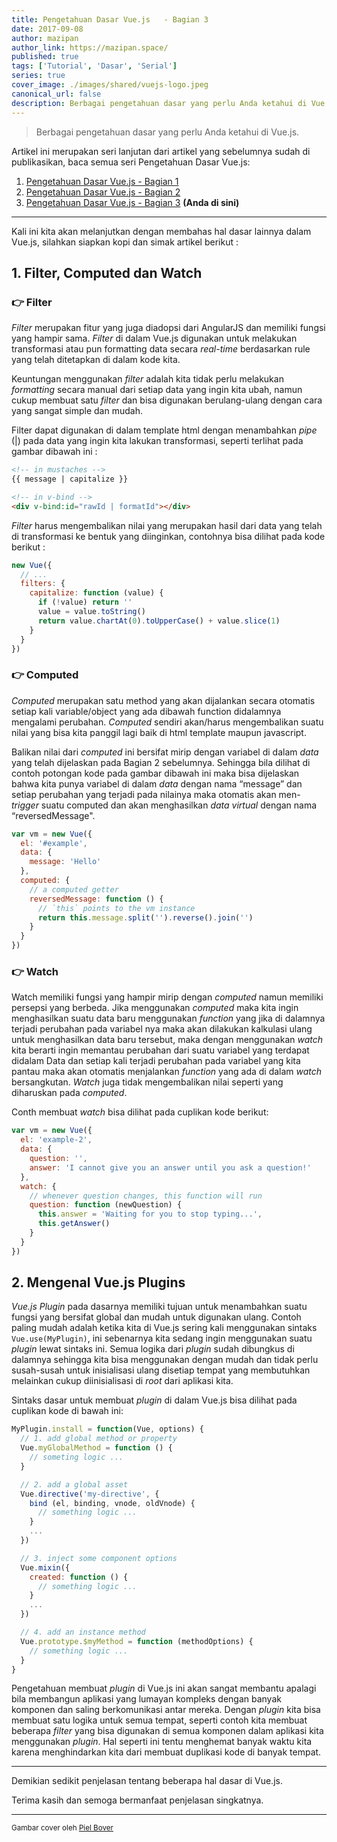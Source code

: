 ```yaml
---
title: Pengetahuan Dasar Vue.js   - Bagian 3
date: 2017-09-08
author: mazipan
author_link: https://mazipan.space/
published: true
tags: ['Tutorial', 'Dasar', 'Serial']
series: true
cover_image: ./images/shared/vuejs-logo.jpeg
canonical_url: false
description: Berbagai pengetahuan dasar yang perlu Anda ketahui di Vue.js.
---
```


> Berbagai pengetahuan dasar yang perlu Anda ketahui di Vue.js.

Artikel ini merupakan seri lanjutan dari artikel yang sebelumnya sudah di publikasikan, baca semua seri Pengetahuan Dasar Vue.js:

  1. [Pengetahuan Dasar Vue.js - Bagian 1](/pengetahuan-dasar-vuejs-bagian-1)
  2. [Pengetahuan Dasar Vue.js - Bagian 2](/pengetahuan-dasar-vuejs-bagian-2)
  3. [Pengetahuan Dasar Vue.js - Bagian 3](/pengetahuan-dasar-vuejs-bagian-3) **(Anda di sini)**

---

Kali ini kita akan melanjutkan dengan membahas hal dasar lainnya dalam Vue.js, silahkan siapkan kopi dan simak artikel berikut :

## 1. Filter, Computed dan Watch

### 👉 Filter

_Filter_ merupakan fitur yang juga diadopsi dari AngularJS dan memiliki fungsi yang hampir sama. _Filter_ di dalam Vue.js digunakan untuk melakukan transformasi atau pun formatting data secara _real-time_ berdasarkan rule yang telah ditetapkan di dalam kode kita.

Keuntungan menggunakan _filter_ adalah kita tidak perlu melakukan _formatting_ secara manual dari setiap data yang ingin kita ubah, namun cukup membuat satu _filter_ dan bisa digunakan berulang-ulang dengan cara yang sangat simple dan mudah.

Filter dapat digunakan di dalam template html dengan menambahkan _pipe_ (|) pada data yang ingin kita lakukan transformasi, seperti terlihat pada gambar dibawah ini :

```html
<!-- in mustaches -->
{{ message | capitalize }}

<!-- in v-bind -->
<div v-bind:id="rawId | formatId"></div>
```

_Filter_ harus mengembalikan nilai yang merupakan hasil dari data yang telah di transformasi ke bentuk yang diinginkan, contohnya bisa dilihat pada kode berikut :

```js
new Vue({
  // ...
  filters: {
    capitalize: function (value) {
      if (!value) return ''
      value = value.toString()
      return value.chartAt(0).toUpperCase() + value.slice(1)
    }
  }
})
```

### 👉 Computed

_Computed_ merupakan satu method yang akan dijalankan secara otomatis setiap kali variable/object yang ada dibawah function didalamnya mengalami perubahan. _Computed_ sendiri akan/harus mengembalikan suatu nilai yang bisa kita panggil lagi baik di html template maupun javascript.

Balikan nilai dari _computed_ ini bersifat mirip dengan variabel di dalam _data_ yang telah dijelaskan pada Bagian 2 sebelumnya. Sehingga bila dilihat di contoh potongan kode pada gambar dibawah ini maka bisa dijelaskan bahwa kita punya variabel di dalam _data_ dengan nama “message” dan setiap perubahan yang terjadi pada nilainya maka otomatis akan men-_trigger_ suatu computed dan akan menghasilkan _data virtual_ dengan nama “reversedMessage".

```js
var vm = new Vue({
  el: '#example',
  data: {
    message: 'Hello'
  },
  computed: {
    // a computed getter
    reversedMessage: function () {
      // `this` points to the vm instance
      return this.message.split('').reverse().join('')
    }
  }
})
```

### 👉 Watch

Watch memiliki fungsi yang hampir mirip dengan _computed_ namun memiliki persepsi yang berbeda. Jika menggunakan _computed_ maka kita ingin menghasilkan suatu data baru menggunakan _function_ yang jika di dalamnya terjadi perubahan pada variabel nya maka akan dilakukan kalkulasi ulang untuk menghasilkan data baru tersebut, maka dengan menggunakan _watch_ kita berarti ingin memantau perubahan dari suatu variabel yang terdapat didalam Data dan setiap kali terjadi perubahan pada variabel yang kita pantau maka akan otomatis menjalankan _function_ yang ada di dalam _watch_ bersangkutan. _Watch_ juga tidak mengembalikan nilai seperti yang diharuskan pada _computed_.

Conth membuat _watch_ bisa dilihat pada cuplikan kode berikut:

```js
var vm = new Vue({
  el: 'example-2',
  data: {
    question: '',
    answer: 'I cannot give you an answer until you ask a question!'
  },
  watch: {
    // whenever question changes, this function will run
    question: function (newQuestion) {
      this.answer = 'Waiting for you to stop typing...',
      this.getAnswer()
    }
  }
})
```

## 2. Mengenal Vue.js Plugins

_Vue.js Plugin_ pada dasarnya memiliki tujuan untuk menambahkan suatu fungsi yang bersifat global dan mudah untuk digunakan ulang. Contoh paling mudah adalah ketika kita di Vue.js sering kali menggunakan sintaks `Vue.use(MyPlugin)`, ini sebenarnya kita sedang ingin menggunakan suatu _plugin_ lewat sintaks ini. Semua logika dari _plugin_ sudah dibungkus di dalamnya sehingga kita bisa menggunakan dengan mudah dan tidak perlu susah-susah untuk inisialisasi ulang disetiap tempat yang membutuhkan melainkan cukup diinisialisasi di _root_ dari aplikasi kita.

Sintaks dasar untuk membuat _plugin_ di dalam Vue.js bisa dilihat pada cuplikan kode di bawah ini:

```js
MyPlugin.install = function(Vue, options) {
  // 1. add global method or property
  Vue.myGlobalMethod = function () {
    // someting logic ...
  }

  // 2. add a global asset
  Vue.directive('my-directive', {
    bind (el, binding, vnode, oldVnode) {
      // something logic ...
    }
    ...
  })

  // 3. inject some component options
  Vue.mixin({
    created: function () {
      // something logic ...
    }
    ...
  })

  // 4. add an instance method
  Vue.prototype.$myMethod = function (methodOptions) {
    // something logic ...
  }
}
```

Pengetahuan membuat _plugin_ di Vue.js ini akan sangat membantu apalagi bila membangun aplikasi yang lumayan kompleks dengan banyak komponen dan saling berkomunikasi antar mereka. Dengan _plugin_ kita bisa membuat satu logika untuk semua tempat, seperti contoh kita membuat beberapa _filter_ yang bisa digunakan di semua komponen dalam aplikasi kita menggunakan _plugin_. Hal seperti ini tentu menghemat banyak waktu kita karena menghindarkan kita dari membuat duplikasi kode di banyak tempat.

---

Demikian sedikit penjelasan tentang beberapa hal dasar di Vue.js.

Terima kasih dan semoga bermanfaat penjelasan singkatnya.

---

<small>Gambar cover oleh [Piel Bover](https://medium.com/@Pier)</small>